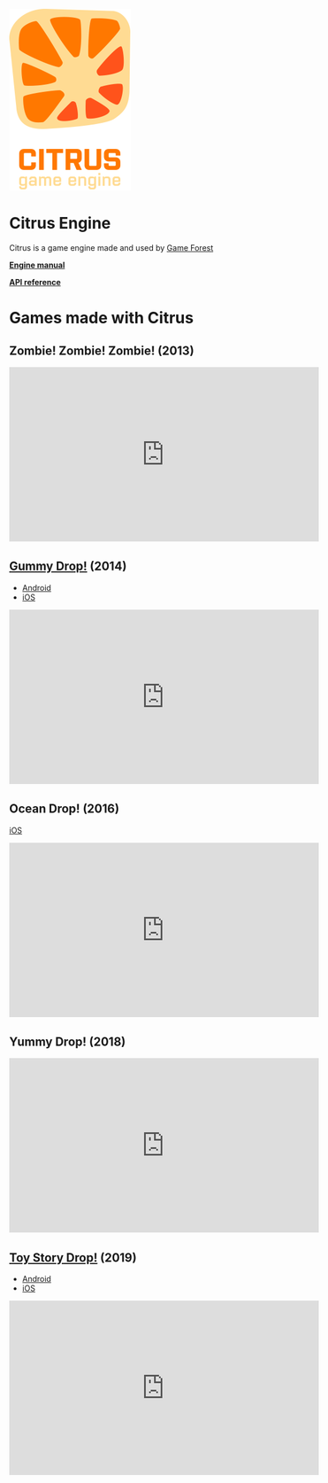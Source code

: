 ![](images/splash.png)

# Citrus Engine

Citrus is a game engine made and used by [Game Forest](http://game-forest.com)

**[Engine manual](articles/intro.md)**

**[API reference](api/Lime.Node.yml)**

# Games made with Citrus

## Zombie! Zombie! Zombie! (2013)

<iframe width="560" height="315" src="https://www.youtube.com/embed/XeLOT0X7Aqs?controls=0" title="YouTube video player" frameborder="0" allow="accelerometer; autoplay; clipboard-write; encrypted-media; gyroscope; picture-in-picture" allowfullscreen></iframe>

## [Gummy Drop!](https://www.bigfishgames.com/us/en/game/gummy-drop.html) (2014)

- [Android](https://play.google.com/store/apps/details?id=com.bigfishgames.gummydropgoogle)
- [iOS](https://apps.apple.com/us/app/gummy-drop-match-3-puzzles/id828578246)

<iframe width="560" height="315" src="https://www.youtube.com/embed/9fc3OAMqetQ?controls=0" title="YouTube video player" frameborder="0" allow="accelerometer; autoplay; clipboard-write; encrypted-media; gyroscope; picture-in-picture" allowfullscreen></iframe>

## Ocean Drop! (2016)

[iOS](https://apps.apple.com/nl/app/ocean-drop/id1140538781)

<iframe width="560" height="315" src="https://www.youtube.com/embed/BjRjbTmYD0c?controls=0" title="YouTube video player" frameborder="0" allow="accelerometer; autoplay; clipboard-write; encrypted-media; gyroscope; picture-in-picture" allowfullscreen></iframe>

## Yummy Drop! (2018)

<iframe width="560" height="315" src="https://www.youtube.com/embed/ugcCS6bMzOA?controls=0" title="YouTube video player" frameborder="0" allow="accelerometer; autoplay; clipboard-write; encrypted-media; gyroscope; picture-in-picture" allowfullscreen></iframe>

## [Toy Story Drop!](https://www.bigfishgames.com/game/toy-story-drop/) (2019)

- [Android](https://play.google.com/store/apps/details?id=com.bigfishgames.toystorydropgoog)
- [iOS](https://apps.apple.com/ie/app/toy-story-drop-match-3-game/id1448735481)

<iframe width="560" height="315" src="https://www.youtube.com/embed/Lhlw7he2B5A?controls=0" title="YouTube video player" frameborder="0" allow="accelerometer; autoplay; clipboard-write; encrypted-media; gyroscope; picture-in-picture" allowfullscreen></iframe>
